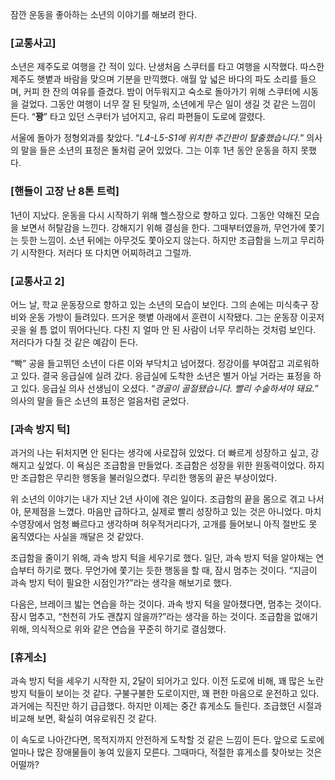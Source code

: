 잠깐 운동을 좋아하는 소년의 이야기를 해보려 한다.

### **[교통사고]**

소년은 제주도로 여행을 간 적이 있다. 난생처음 스쿠터를 타고 여행을 시작했다.
따스한 제주도 햇볕과 바람을 맞으며 기분을 만끽했다. 애월 앞 넓은 바다의 파도 소리를 들으며, 커피 한 잔의 여유를 즐겼다.
밤이 어두워지고 숙소로 돌아가기 위해 스쿠터에 시동을 걸었다.
그동안 여행이 너무 잘 된 탓일까, 소년에게 무슨 일이 생길 것 같은 느낌이 든다.
“**꽝**” 타고 있던 스쿠터가 넘어지고, 유리 파편들이 도로에 깔렸다.

서울에 돌아가 정형외과를 찾았다. “*L4-L5-S1에 위치한 추간판이 탈출했습니다.*” 의사의 말을 들은 소년의 표정은 돌처럼 굳어 있었다. 그는 이후 1년 동안 운동을 하지 못했다.

### **[핸들이 고장 난 8톤 트럭]**

1년이 지났다. 운동을 다시 시작하기 위해 헬스장으로 향하고 있다. 그동안 약해진 모습을 보면서 허탈감을 느낀다.
강해지기 위해 결심을 한다. 그때부터였을까, 무언가에 쫓기는 듯한 느낌이.
소년 뒤에는 아무것도 쫓아오지 않는다.
하지만 조급함을 느끼고 무리하기 시작한다. 저러다 또 다치면 어찌하려고 그럴까.

### **[교통사고 2]**

어느 날, 학교 운동장으로 향하고 있는 소년의 모습이 보인다.
그의 손에는 미식축구 장비와 운동 가방이 들려있다.
뜨거운 햇볕 아래에서 훈련이 시작됐다.
그는 운동장 이곳저곳을 쉴 틈 없이 뛰어다닌다.
다친 지 얼마 안 된 사람이 너무 무리하는 것처럼 보인다.
저러다가 다칠 것 같은 예감이 든다.

“빡” 공을 들고뛰던 소년이 다른 이와 부닥치고 넘어졌다.
정강이를 부여잡고 괴로워하고 있다.
결국 응급실에 실려 갔다.
응급실에 도착한 소년은 별거 아닐 거라는 표정을 하고 있다.
응급실 의사 선생님이 오셨다.
“*경골이 골절됐습니다. 빨리 수술하셔야 돼요.*” 의사의 말을 들은 소년의 표정은 얼음처럼 굳었다.

### [과속 방지 턱]

과거의 나는 뒤처지면 안 된다는 생각에 사로잡혀 있었다.
더 빠르게 성장하고 싶고, 강해지고 싶었다.
이 욕심은 조급함을 만들었다. 조급함은 성장을 위한 원동력이었다.
하지만 조급함은 무리한 행동을 불러일으켰다. 무리한 행동의 끝은 부상이었다.

위 소년의 이야기는 내가 지난 2년 사이에 겪은 일이다.
조급함의 끝을 몸으로 겪고 나서야, 문제점을 느꼈다.
마음만 급하다고, 실제로 빨리 성장하고 있는 것은 아니었다.
마치 수영장에서 엄청 빠르다고 생각하며 허우적거리다가, 고개를 들어보니 아직 절반도 못 움직였다는 사실을 깨달은 것 같았다.

조급함을 줄이기 위해, 과속 방지 턱을 세우기로 했다.
일단, 과속 방지 턱을 알아채는 연습부터 하기로 했다.
무언가에 쫓기는 듯한 행동을 할 때, 잠시 멈추는 것이다.
“지금이 과속 방지 턱이 필요한 시점인가?”라는 생각을 해보기로 했다.

다음은, 브레이크 밟는 연습을 하는 것이다. 과속 방지 턱을 알아챘다면, 멈추는 것이다. 잠시 멈추고, “천천히 가도 괜찮지 않을까?”라는 생각을 하는 것이다.
조급함을 없애기 위해, 의식적으로 위와 같은 연습을 꾸준히 하기로 결심했다.

### [휴게소]

과속 방지 턱을 세우기 시작한 지, 2달이 되어가고 있다.
이전 도로에 비해, 꽤 많은 노란 방지 턱들이 보이는 것 같다.
구불구불한 도로이지만, 꽤 편한 마음으로 운전하고 있다. 과거에는 직진만 하기 급급했다.
하지만 이제는 중간 휴게소도 들린다.
조급했던 시절과 비교해 보면, 확실히 여유로워진 것 같다.

이 속도로 나아간다면, 목적지까지 안전하게 도착할 것 같은 느낌이 든다.
앞으로 도로에 얼마나 많은 장애물들이 놓여 있을지 모른다. 그때마다, 적절한 휴게소를 찾아보는 것은 어떨까?
